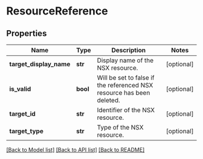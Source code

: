# ResourceReference

## Properties
Name | Type | Description | Notes
------------ | ------------- | ------------- | -------------
**target_display_name** | **str** | Display name of the NSX resource. | [optional] 
**is_valid** | **bool** | Will be set to false if the referenced NSX resource has been deleted. | [optional] 
**target_id** | **str** | Identifier of the NSX resource. | [optional] 
**target_type** | **str** | Type of the NSX resource. | [optional] 

[[Back to Model list]](../README.md#documentation-for-models) [[Back to API list]](../README.md#documentation-for-api-endpoints) [[Back to README]](../README.md)

